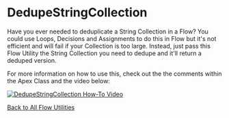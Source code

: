 # DedupeStringCollection
Have you ever needed to deduplicate a String Collection in a Flow? You could use Loops, Decisions and Assignments to do this in Flow but it's not efficient and will fail if your Collection is too large. Instead, just pass this Flow Utility the String Collection you need to dedupe and it'll return a deduped version.  

For more information on how to use this, check out the the comments within the Apex Class and the video below:  

[![DedupeStringCollection How-To Video](https://img.youtube.com/vi/123/0.jpg)](https://www.youtube.com/watch?v=123)

[Back to All Flow Utilities](/../../)
